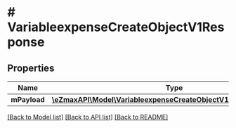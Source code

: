 # # VariableexpenseCreateObjectV1Response

## Properties

Name | Type | Description | Notes
------------ | ------------- | ------------- | -------------
**mPayload** | [**\eZmaxAPI\Model\VariableexpenseCreateObjectV1ResponseMPayload**](VariableexpenseCreateObjectV1ResponseMPayload.md) |  |

[[Back to Model list]](../../README.md#models) [[Back to API list]](../../README.md#endpoints) [[Back to README]](../../README.md)
